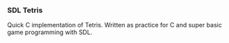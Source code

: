 ### SDL Tetris
Quick C implementation of Tetris.
Written as practice for C and super basic game programming with SDL.